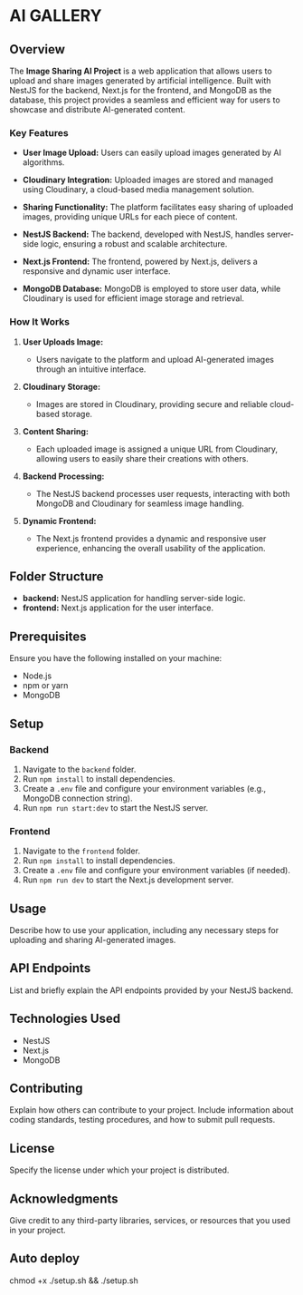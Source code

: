 # AI GALLERY

## Overview

The **Image Sharing AI Project** is a web application that allows users to upload and share images generated by artificial intelligence. Built with NestJS for the backend, Next.js for the frontend, and MongoDB as the database, this project provides a seamless and efficient way for users to showcase and distribute AI-generated content.

### Key Features

- **User Image Upload:** Users can easily upload images generated by AI algorithms.

- **Cloudinary Integration:** Uploaded images are stored and managed using Cloudinary, a cloud-based media management solution.

- **Sharing Functionality:** The platform facilitates easy sharing of uploaded images, providing unique URLs for each piece of content.

- **NestJS Backend:** The backend, developed with NestJS, handles server-side logic, ensuring a robust and scalable architecture.

- **Next.js Frontend:** The frontend, powered by Next.js, delivers a responsive and dynamic user interface.

- **MongoDB Database:** MongoDB is employed to store user data, while Cloudinary is used for efficient image storage and retrieval.

### How It Works

1. **User Uploads Image:**
   - Users navigate to the platform and upload AI-generated images through an intuitive interface.

2. **Cloudinary Storage:**
   - Images are stored in Cloudinary, providing secure and reliable cloud-based storage.

3. **Content Sharing:**
   - Each uploaded image is assigned a unique URL from Cloudinary, allowing users to easily share their creations with others.

4. **Backend Processing:**
   - The NestJS backend processes user requests, interacting with both MongoDB and Cloudinary for seamless image handling.

5. **Dynamic Frontend:**
   - The Next.js frontend provides a dynamic and responsive user experience, enhancing the overall usability of the application.


## Folder Structure

- **backend:** NestJS application for handling server-side logic.
- **frontend:** Next.js application for the user interface.

## Prerequisites

Ensure you have the following installed on your machine:

- Node.js
- npm or yarn
- MongoDB

## Setup

### Backend

1. Navigate to the `backend` folder.
2. Run `npm install` to install dependencies.
3. Create a `.env` file and configure your environment variables (e.g., MongoDB connection string).
4. Run `npm run start:dev` to start the NestJS server.

### Frontend

1. Navigate to the `frontend` folder.
2. Run `npm install` to install dependencies.
3. Create a `.env` file and configure your environment variables (if needed).
4. Run `npm run dev` to start the Next.js development server.

## Usage

Describe how to use your application, including any necessary steps for uploading and sharing AI-generated images.

## API Endpoints

List and briefly explain the API endpoints provided by your NestJS backend.

## Technologies Used

- NestJS
- Next.js
- MongoDB

## Contributing

Explain how others can contribute to your project. Include information about coding standards, testing procedures, and how to submit pull requests.

## License

Specify the license under which your project is distributed.

## Acknowledgments

Give credit to any third-party libraries, services, or resources that you used in your project.


## Auto deploy

chmod +x ./setup.sh && ./setup.sh
